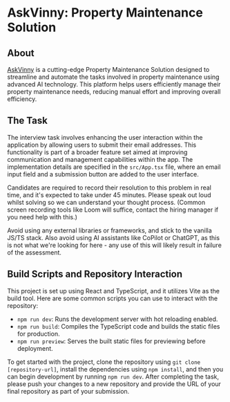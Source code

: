 # AskVinny: Property Maintenance Solution

## About
[AskVinny](https://askvinny.co.uk) is a cutting-edge Property Maintenance Solution designed to streamline and automate the tasks involved in property maintenance using advanced AI technology. This platform helps users efficiently manage their property maintenance needs, reducing manual effort and improving overall efficiency.

## The Task
The interview task involves enhancing the user interaction within the application by allowing users to submit their email addresses. This functionality is part of a broader feature set aimed at improving communication and management capabilities within the app. The implementation details are specified in the `src/App.tsx` file, where an email input field and a submission button are added to the user interface.

Candidates are required to record their resolution to this problem in real time, and it's expected to take under 45 minutes. Please speak out loud whilst solving so we can understand your thought process. (Common screen recording tools like Loom will suffice, contact the hiring manager if you need help with this.)

Avoid using any external libraries or frameworks, and stick to the vanilla JS/TS stack. Also avoid using AI assistants like CoPilot or ChatGPT, as this is not what we're looking for here - any use of this will likely result in failure of the assessment. 

## Build Scripts and Repository Interaction
This project is set up using React and TypeScript, and it utilizes Vite as the build tool. Here are some common scripts you can use to interact with the repository:

- `npm run dev`: Runs the development server with hot reloading enabled.
- `npm run build`: Compiles the TypeScript code and builds the static files for production.
- `npm run preview`: Serves the built static files for previewing before deployment.

To get started with the project, clone the repository using `git clone [repository-url]`, install the dependencies using `npm install`, and then you can begin development by running `npm run dev`. After completing the task, please push your changes to a new repository and provide the URL of your final repository as part of your submission.


